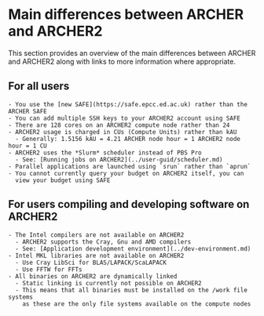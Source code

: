 # Main differences between ARCHER and ARCHER2

This section provides an overview of the main differences between
ARCHER and ARCHER2 along with links to more information where 
appropriate.

## For all users

    - You use the [new SAFE](https://safe.epcc.ed.ac.uk) rather than the ARCHER SAFE
    - You can add multiple SSH keys to your ARCHER2 account using SAFE
    - There are 128 cores on an ARCHER2 compute node rather than 24
    - ARCHER2 usage is charged in CUs (Compute Units) rather than kAU
      - Generally: 1.5156 kAU = 4.21 ARCHER node hour = 1 ARCHER2 node hour = 1 CU
    - ARCHER2 uses the *Slurm* scheduler instead of PBS Pro
      - See: [Running jobs on ARCHER2](../user-guid/scheduler.md)
    - Parallel applications are launched using `srun` rather than `aprun`
    - You cannot currently query your budget on ARCHER2 itself, you can 
      view your budget using SAFE

## For users compiling and developing software on ARCHER2

    - The Intel compilers are not available on ARCHER2
      - ARCHER2 supports the Cray, Gnu and AMD compilers
      - See: [Application development environment](../dev-environment.md)
    - Intel MKL libraries are not available on ARCHER2
      - Use Cray LibSci for BLAS/LAPACK/ScaLAPACK
      - Use FFTW for FFTs
    - All binaries on ARCHER2 are dynamically linked
      - Static linking is currently not possible on ARCHER2
      - This means that all binaries must be installed on the /work file systems
        as these are the only file systems available on the compute nodes